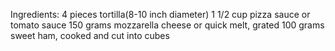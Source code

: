 Ingredients: 4 pieces tortilla(8-10 inch diameter) 1 1/2 cup pizza sauce or tomato sauce 150 grams mozzarella cheese or quick melt, grated 100 grams sweet ham, cooked and cut into cubes